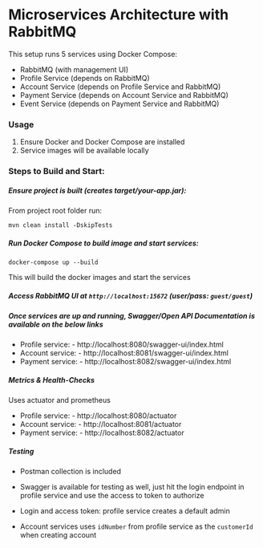 # Microservices Architecture with RabbitMQ

This setup runs 5 services using Docker Compose:

- RabbitMQ (with management UI)
- Profile Service (depends on RabbitMQ)
- Account Service (depends on Profile Service and RabbitMQ)
- Payment Service (depends on Account Service and RabbitMQ)
- Event Service (depends on Payment Service and RabbitMQ)

### Usage
1. Ensure Docker and Docker Compose are installed
2. Service images will be available locally 

### Steps to Build and Start:
##### Ensure project is built (creates target/your-app.jar):
From project root folder run:
```
mvn clean install -DskipTests
```
##### Run Docker Compose to build image and start services:
```
docker-compose up --build
```
This will build the docker images and start the services

##### Access RabbitMQ UI at `http://localhost:15672` (user/pass: `guest/guest`)

##### Once services are up and running, Swagger/Open API Documentation is available on the below links
- Profile service: - http://localhost:8080/swagger-ui/index.html
- Account service: - http://localhost:8081/swagger-ui/index.html
- Payment service: - http://localhost:8082/swagger-ui/index.html

##### Metrics & Health-Checks
Uses actuator and prometheus
- Profile service: - http://localhost:8080/actuator
- Account service: - http://localhost:8081/actuator
- Payment service: - http://localhost:8082/actuator

##### Testing 
- Postman collection is included
- Swagger is available for testing as well, just hit the login endpoint in profile service and use the access to token to authorize

- Login and access token: profile service creates a default admin
- Account services uses `idNumber` from profile service as the `customerId` when creating account